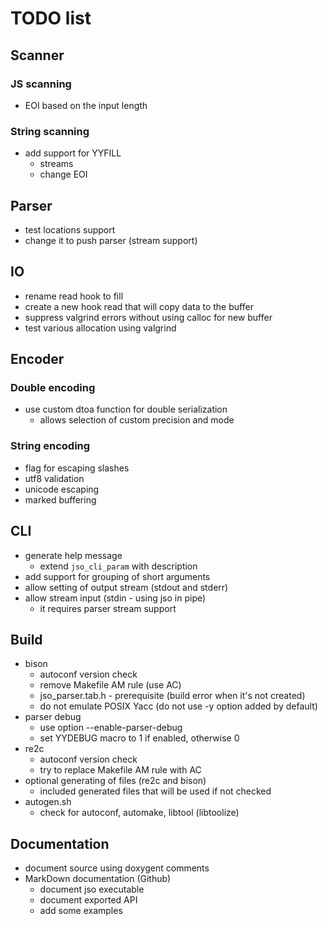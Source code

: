 # TODO list

## Scanner

### JS scanning
- EOI based on the input length

### String scanning
- add support for YYFILL
  - streams
  - change EOI


## Parser
- test locations support
- change it to push parser (stream support)


## IO
- rename read hook to fill
- create a new hook read that will copy data to the buffer
- suppress valgrind errors without using calloc for new buffer
- test various allocation using valgrind


## Encoder

### Double encoding
- use custom dtoa function for double serialization
  - allows selection of custom precision and mode

### String encoding
- flag for escaping slashes
- utf8 validation
- unicode escaping
- marked buffering


## CLI
- generate help message
  - extend `jso_cli_param` with description
- add support for grouping of short arguments
- allow setting of output stream (stdout and stderr)
- allow stream input (stdin - using jso in pipe)
  - it requires parser stream support


## Build
- bison
  - autoconf version check
  - remove Makefile AM rule (use AC)
  - jso_parser.tab.h - prerequisite (build error when it's not created)
  - do not emulate POSIX Yacc (do not use -y option added by default)
- parser debug
  - use option --enable-parser-debug
  - set YYDEBUG macro to 1 if enabled, otherwise 0
- re2c
  - autoconf version check
  - try to replace Makefile AM rule with AC
- optional generating of files (re2c and bison)
  - included generated files that will be used if not checked
- autogen.sh
  - check for autoconf, automake, libtool (libtoolize)

## Documentation
- document source using doxygent comments
- MarkDown documentation (Github)
  - document jso executable
  - document exported API
  - add some examples
